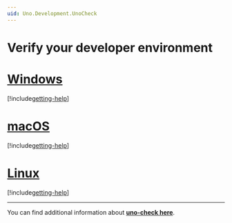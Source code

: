 ```yaml
---
uid: Uno.Development.UnoCheck
---
```


# Verify your developer environment

# [**Windows**](#tab/windows)

[!include[getting-help](use-uno-check-inline-windows-noheader.md)]

# [**macOS**](#tab/macos)

[!include[getting-help](use-uno-check-inline-macos-noheader.md)]

# [**Linux**](#tab/linux)

[!include[getting-help](use-uno-check-inline-linux-noheader.md)]

***

You can find additional information about [**uno-check here**](external/uno.check/doc/using-uno-check.md).
